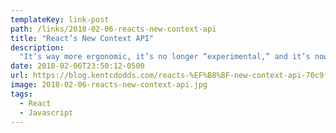 ```yaml
---
templateKey: link-post
path: /links/2018-02-06-reacts-new-context-api
title: "React’s New Context API"
description:
  "It’s way more ergonomic, it’s no longer “experimental,” and it’s now a first-class API! OH, AND IT USES A RENDER PROP!  NOTE: This is a cross-post from my newsletter. I publish each email two weeks after it’s sent."
date: 2018-02-06T23:50:12-0500
url: https://blog.kentcdodds.com/reacts-%EF%B8%8F-new-context-api-70c9fe01596b
image: 2018-02-06-reacts-new-context-api.jpg
tags:
  - React
  - Javascript
---
```


